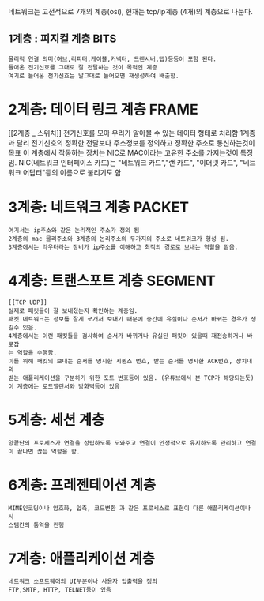 
네트워크는 고전적으로 7개의 계층(osi), 현재는 tcp/ip계층 (4개)의 계층으로 나눈다.
## 1계층 : 피지컬 계층 BITS
	물리적 연결 의미(허브,리피터,케이블,커넥터, 드랜시버,탭)등등이 포함 된다.
	들어온 전기신호를 그대로 잘 전달하는 것이 목적인 계층 
	여기로 들어온 전기신호는 말그대로 들어오면 재생성하여 배출함.

# 2계층: 데이터 링크 계층 FRAME
[[2계층 _ 스위치]]
	전기신호를 모아 우리가 알아볼 수 있는 데이터 형태로 처리함
	1계층과 달리 전기신호의 정확한 전달보다 주소정보를 정의하고 정확한 주소로 통신하는것이 목표
	이 계층에서 작동하는 장치는 NIC로 MAC이라는 고유한 주소를 가지는것이 특징임.
	NIC(네트워크 인터페이스 카드)는 "네트워크 카드","랜 카드", "이더넷 카드", "네트워크 어답터"등의 이름으로 불리기도 함

# 3계층: 네트워크 계층 PACKET
	여기서는 ip주소와 같은 논리적인 주소가 정의 됨
	2계층의 mac 물리주소와 3계층의 논리주소의 두가지의 주소로 네트워크가 형성 됨.
	3계층에서는 라우터라는 장비가 ip주소를 이해하고 최적의 경로로 보내는 역할을 맡음.

# 4계층: 트랜스포트 계층 SEGMENT
	[[TCP UDP]]
	실제로 패킷들이 잘 보내졌는지 확인하는 계층임.
	패킷 네트워크는 정보를 잘게 쪼개서 보내기 때문에 중간에 유실이나 순서가 바뀌는 경우가 생
	길수 있음.
	4계층에서는 이런 패킷들을 검사하여 순서가 바뀌거나 유실된 패킷이 있을때 재전송하거나 바로잡
	는 역할을 수행함.
	이를 위해 패킷의 보내는 순서를 명시한 시퀀스 번호, 받는 순서를 명시한 ACK번호, 장치내의
	받는 애플리케이션을 구분하기 위한 포트 번호등이 있음. (유튜브에서 본 TCP가 해당되는듯)
	이 계층에는 로드밸런서와 방화벽등이 있음

# 5계층: 세션 계층
	양끝단의 프로세스가 연결을 성립하도록 도와주고 연결이 안정적으로 유지하도록 관리하고 연결
	이 끝나면 끊는 역할을 함.

# 6계층: 프레젠테이션 계층
	MIME인코딩이나 암호화, 압축, 코드변환 과 같은 프로세스로 표현이 다른 애플리케이션이나 시
	스템간의 통역을 진행

# 7계층: 애플리케이션 계층 
	네트워크 소프트웨어의 UI부분이나 사용자 입출력을 정의 
	FTP,SMTP, HTTP, TELNET등이 있음
	





